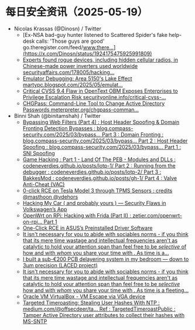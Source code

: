 # 每日安全资讯（2025-05-19）

- Nicolas Krassas (@Dinosn) / Twitter
  - [Ex-NSA bad-guy hunter listened to Scattered Spider's fake help-desk calls: 'Those guys are good' go.theregister.com/feed/www.there…](https://x.com/Dinosn/status/1924175475925991809)
  - [Experts found rogue devices, including hidden cellular radios, in Chinese-made power inverters used worldwide securityaffairs.com/178005/hacking…](https://x.com/Dinosn/status/1924042549393498190)
  - [Emulator Debugging: Area 5150's Lake Effect martypc.blogspot.com/2025/05/emulat…](https://x.com/Dinosn/status/1923973111000539265)
  - [Critical CVSS 9.4 Flaw in OpenText OBM Exposes Enterprises to Privilege Escalation Risk securityonline.info/critical-cvss-…](https://x.com/Dinosn/status/1923972815524397205)
  - [CHGPass: Command-Line Tool to Change Active Directory Passwords meterpreter.org/chgpass-comman…](https://x.com/Dinosn/status/1923970964879978979)
- Binni Shah (@binitamshah) / Twitter
  - [Bypassing Web Filters (Part 4) : Host Header Spoofing & Domain Fronting Detection Bypasses : blog.compass-security.com/2025/03/bypass… Part 3 : Domain Fronting : blog.compass-security.com/2025/03/bypass… Part 2 : Host Header Spoofing : blog.compass-security.com/2025/03/bypass… Part 1 : SNI Spoofing](https://x.com/binitamshah/status/1924115989308019118)
  - [Game Hacking : Part 1 - Land Of The PEB - Modules and DLLs : codeneverdies.github.io/posts/lotp-1/ Part 2 : Running from the debugger : codeneverdies.github.io/posts/lotp-2/ Part 3 : BakkesMod : codeneverdies.github.io/posts/gh-1/ Part 4 : Valve Anti-Cheat (VAC)](https://x.com/binitamshah/status/1924100747290902802)
  - [0-click RCE on Tesla Model 3 through TPMS Sensors :  credits @masthoon @vdehors](https://x.com/binitamshah/status/1924065916360286534)
  - [Hacking My Car ( and probably yours ) — Security Flaws in Volkswagen’s App](https://x.com/binitamshah/status/1924064966702719318)
  - [OpenWrt on RPi: Hacking with Frida (Part II) : zetier.com/openwrt-on-rpi… Part 1](https://x.com/binitamshah/status/1924063620545073578)
  - [One-Click RCE in ASUS’s Preinstalled Driver Software](https://x.com/binitamshah/status/1924061807343198713)
  - [It isn't necessary for you to abide with sociables norms - if you think that its mere time wastage and intellectual frequencies aren't as catalytic to hold your attention span than feel free to be *selective* of how and with *whom* you share your time with . As time is a…](https://x.com/binitamshah/status/1924060882381820278)
  - [I built a sub-€200 PCB delayering system in my bedroom — down to 3µm precision (LACED project)](https://x.com/binitamshah/status/1924060602219041238)
  - [It isn't necessary for you to abide with sociables norms - if you think that its mere time wastage and intellectual frequencies aren't as catalytic to hold your attention span than feel free to be *selective* how and with *whom* you share your time with . As time is a fleeting…](https://x.com/binitamshah/status/1924059313024205182)
  - [Oracle VM VirtualBox - VM Escape via VGA device](https://x.com/binitamshah/status/1924026407576797222)
  - [Targeted Timeroasting: Stealing User Hashes With NTP : medium.com/@offsecdeer/ta… Ref : TargetedTimeroastPublic : Tamper Active Directory user attributes to collect their hashes with MS-SNTP](https://x.com/binitamshah/status/1924023826884501544)
